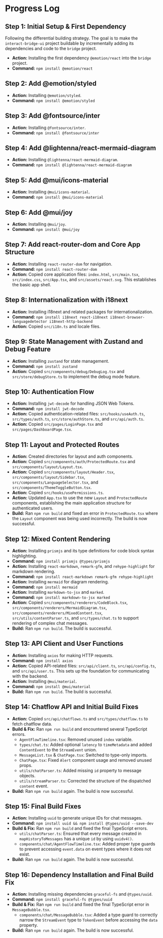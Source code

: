 # Progress Log

## Step 1: Initial Setup & First Dependency

Following the differential building strategy. The goal is to make the `interact-bridge-ui` project buildable by incrementally adding its dependencies and code to the `bridge` project.

- **Action:** Installing the first dependency `@emotion/react` into the `bridge` project.
- **Command:** `npm install @emotion/react`

## Step 2: Add @emotion/styled

- **Action:** Installing `@emotion/styled`.
- **Command:** `npm install @emotion/styled`

## Step 3: Add @fontsource/inter

- **Action:** Installing `@fontsource/inter`.
- **Command:** `npm install @fontsource/inter`

## Step 4: Add @lightenna/react-mermaid-diagram

- **Action:** Installing `@lightenna/react-mermaid-diagram`.
- **Command:** `npm install @lightenna/react-mermaid-diagram`

## Step 5: Add @mui/icons-material

- **Action:** Installing `@mui/icons-material`.
- **Command:** `npm install @mui/icons-material`

## Step 6: Add @mui/joy

- **Action:** Installing `@mui/joy`.
- **Command:** `npm install @mui/joy`

## Step 7: Add react-router-dom and Core App Structure

- **Action:** Installing `react-router-dom` for navigation.
- **Command:** `npm install react-router-dom`
- **Action:** Copied core application files: `index.html`, `src/main.tsx`, `src/index.css`, `src/App.tsx`, and `src/assets/react.svg`. This establishes the basic app shell.

## Step 8: Internationalization with i18next

- **Action:** Installing i18next and related packages for internationalization.
- **Command:** `npm install i18next react-i18next i18next-browser-languagedetector i18next-http-backend`
- **Action:** Copied `src/i18n.ts` and locale files.

## Step 9: State Management with Zustand and Debug Feature

- **Action:** Installing `zustand` for state management.
- **Command:** `npm install zustand`
- **Action:** Copied `src/components/debug/DebugLog.tsx` and `src/store/debugStore.ts` to implement the debug mode feature.

## Step 10: Authentication Flow

- **Action:** Installing `jwt-decode` for handling JSON Web Tokens.
- **Command:** `npm install jwt-decode`
- **Action:** Copied authentication-related files: `src/hooks/useAuth.ts`, `src/types/auth.ts`, `src/store/authStore.ts`, and `src/api/auth.ts`.
- **Action:** Copied `src/pages/LoginPage.tsx` and `src/pages/DashboardPage.tsx`.

## Step 11: Layout and Protected Routes

- **Action:** Created directories for layout and auth components.
- **Action:** Copied `src/components/auth/ProtectedRoute.tsx` and `src/components/layout/Layout.tsx`.
- **Action:** Copied `src/components/layout/Header.tsx`, `src/components/layout/Sidebar.tsx`, `src/components/LanguageSelector.tsx`, and `src/components/ThemeToggleButton.tsx`.
- **Action:** Copied `src/hooks/usePermissions.ts`.
- **Action:** Updated `App.tsx` to use the new `Layout` and `ProtectedRoute` components, establishing the main application structure for authenticated users.
- **Build:** Ran `npm run build` and fixed an error in `ProtectedRoute.tsx` where the `Layout` component was being used incorrectly. The build is now successful.

## Step 12: Mixed Content Rendering

- **Action:** Installing `prismjs` and its type definitions for code block syntax highlighting.
- **Command:** `npm install prismjs @types/prismjs`
- **Action:** Installing `react-markdown`, `remark-gfm`, and `rehype-highlight` for markdown rendering.
- **Command:** `npm install react-markdown remark-gfm rehype-highlight`
- **Action:** Installing `mermaid` for diagram rendering.
- **Command:** `npm install mermaid`
- **Action:** Installing `markdown-to-jsx` and `marked`.
- **Command:** `npm install markdown-to-jsx marked`
- **Action:** Copied `src/components/renderers/CodeBlock.tsx`, `src/components/renderers/MermaidDiagram.tsx`, `src/components/renderers/MixedContent.tsx`, `src/utils/contentParser.ts`, and `src/types/chat.ts` to support rendering of complex chat messages.
- **Build:** Ran `npm run build`. The build is successful.

## Step 13: API Client and User Functions

- **Action:** Installing `axios` for making HTTP requests.
- **Command:** `npm install axios`
- **Action:** Copied API-related files: `src/api/client.ts`, `src/api/config.ts`, and `src/api/user.ts`. This sets up the foundation for communicating with the backend.
- **Action:** Installing `@mui/material`.
- **Command:** `npm install @mui/material`
- **Build:** Ran `npm run build`. The build is successful.

## Step 14: Chatflow API and Initial Build Fixes

- **Action:** Copied `src/api/chatflows.ts` and `src/types/chatflow.ts` to fetch chatflow data.
- **Build & Fix:** Ran `npm run build` and encountered several TypeScript errors.
  - `AgentFlowTimeline.tsx`: Removed unused `index` variable.
  - `types/chat.ts`: Added optional `latency` to `timeMetadata` and added `ContentEvent` to the `StreamEvent` union.
  - `MessageList.tsx` & `ChatPage.tsx`: Switched to type-only imports.
  - `ChatPage.tsx`: Fixed `Alert` component usage and removed unused props.
  - `utils/chatParser.ts`: Added missing `id` property to message objects.
  - `utils/streamParser.ts`: Corrected the structure of the dispatched `content` event.
- **Build:** Ran `npm run build` again. The build is now successful.

## Step 15: Final Build Fixes

- **Action:** Installing `uuid` to generate unique IDs for chat messages.
- **Command:** `npm install uuid && npm install @types/uuid --save-dev`
- **Build & Fix:** Ran `npm run build` and fixed the final TypeScript errors.
  - `utils/chatParser.ts`: Ensured that every message created in `mapHistoryToMessages` has a unique `id` by using `uuidv4()`.
  - `components/chat/AgentFlowTimeline.tsx`: Added proper type guards to prevent accessing `event.data` on event types where it does not exist.
- **Build:** Ran `npm run build` again. The build is now successful.

## Step 16: Dependency Installation and Final Build Fix

- **Action:** Installing missing dependencies `graceful-fs` and `@types/uuid`.
- **Command:** `npm install graceful-fs @types/uuid`
- **Build & Fix:** Ran `npm run build` and fixed the final TypeScript error in `MessageBubble.tsx`.
  - `components/chat/MessageBubble.tsx`: Added a type guard to correctly narrow the `StreamEvent` type to `TokenEvent` before accessing the `data` property.
- **Build:** Ran `npm run build` again. The build is now successful.
